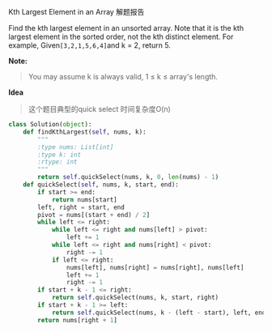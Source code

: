 Kth Largest Element in an Array 解题报告

Find the kth largest element in an unsorted array. Note that it is the kth largest element in the sorted order, not the kth distinct element.
For example, Given`[3,2,1,5,6,4]`and k = 2, return 5.

**Note:**
>You may assume k is always valid, 1 ≤ k ≤ array's length.

**Idea**
>这个题目典型的quick select 时间复杂度O\(n\)

```python
class Solution(object):
    def findKthLargest(self, nums, k):
        """
        :type nums: List[int]
        :type k: int
        :rtype: int
        """
        return self.quickSelect(nums, k, 0, len(nums) - 1)
    def quickSelect(self, nums, k, start, end):
        if start >= end:
            return nums[start]
        left, right = start, end
        pivot = nums[(start + end) / 2]
        while left <= right:
            while left <= right and nums[left] > pivot:
                left += 1
            while left <= right and nums[right] < pivot:
                right -= 1
            if left <= right:
                nums[left], nums[right] = nums[right], nums[left]
                left += 1
                right -= 1
        if start + k - 1 <= right:
            return self.quickSelect(nums, k, start, right)
        if start + k - 1 >= left:
            return self.quickSelect(nums, k - (left - start), left, end)
        return nums[right + 1]
```
